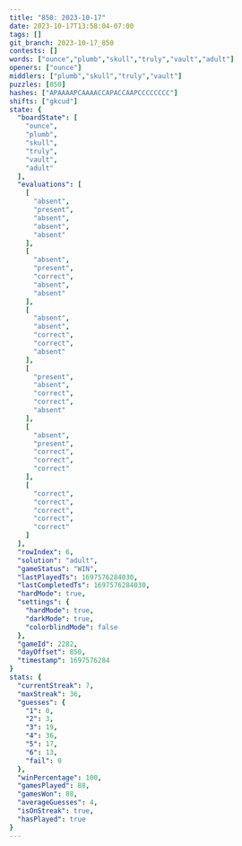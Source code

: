 ```yaml
---
title: "850: 2023-10-17"
date: 2023-10-17T13:58:04-07:00
tags: []
git_branch: 2023-10-17_850
contests: []
words: ["ounce","plumb","skull","truly","vault","adult"]
openers: ["ounce"]
middlers: ["plumb","skull","truly","vault"]
puzzles: [850]
hashes: ["APAAAAPCAAAACCAPACCAAPCCCCCCCC"]
shifts: ["gkcud"]
state: {
  "boardState": [
    "ounce",
    "plumb",
    "skull",
    "truly",
    "vault",
    "adult"
  ],
  "evaluations": [
    [
      "absent",
      "present",
      "absent",
      "absent",
      "absent"
    ],
    [
      "absent",
      "present",
      "correct",
      "absent",
      "absent"
    ],
    [
      "absent",
      "absent",
      "correct",
      "correct",
      "absent"
    ],
    [
      "present",
      "absent",
      "correct",
      "correct",
      "absent"
    ],
    [
      "absent",
      "present",
      "correct",
      "correct",
      "correct"
    ],
    [
      "correct",
      "correct",
      "correct",
      "correct",
      "correct"
    ]
  ],
  "rowIndex": 6,
  "solution": "adult",
  "gameStatus": "WIN",
  "lastPlayedTs": 1697576284030,
  "lastCompletedTs": 1697576284030,
  "hardMode": true,
  "settings": {
    "hardMode": true,
    "darkMode": true,
    "colorblindMode": false
  },
  "gameId": 2282,
  "dayOffset": 850,
  "timestamp": 1697576284
}
stats: {
  "currentStreak": 7,
  "maxStreak": 36,
  "guesses": {
    "1": 0,
    "2": 3,
    "3": 19,
    "4": 36,
    "5": 17,
    "6": 13,
    "fail": 0
  },
  "winPercentage": 100,
  "gamesPlayed": 88,
  "gamesWon": 88,
  "averageGuesses": 4,
  "isOnStreak": true,
  "hasPlayed": true
}
---
```

<!-- more -->
